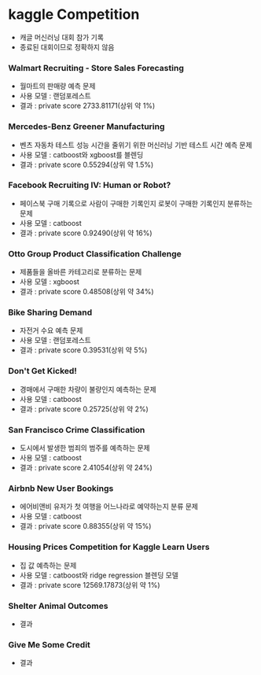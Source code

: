 # kaggle Competition
* 캐글 머신러닝 대회 참가 기록
* 종료된 대회이므로 정확하지 않음

### Walmart Recruiting - Store Sales Forecasting
* 월마트의 판매량 예측 문제
* 사용 모델 : 랜덤포레스트
* 결과 : private score 2733.81171(상위 약 1%)
### Mercedes-Benz Greener Manufacturing
* 벤츠 자동차 테스트 성능 시간을 줄위기 위한 머신러닝 기반 테스트 시간 예측 문제
* 사용 모델 : catboost와 xgboost를 블렌딩
* 결과 : private score 0.55294(상위 약 1.5%)
### Facebook Recruiting IV: Human or Robot?
* 페이스북 구매 기록으로 사람이 구매한 기록인지 로봇이 구매한 기록인지 분류하는 문제
* 사용 모델 : catboost
* 결과 : private score 0.92490(상위 약 16%)
### Otto Group Product Classification Challenge
* 제품들을 올바른 카테고리로 분류하는 문제
* 사용 모델 : xgboost
* 결과 : private score 0.48508(상위 약 34%)
### Bike Sharing Demand
* 자전거 수요 예측 문제
* 사용 모델 : 랜덤포레스트
* 결과 : private score 0.39531(상위 약 5%)
### Don't Get Kicked!
* 경매에서 구매한 차량이 불량인지 예측하는 문제
* 사용 모델 : catboost
* 결과 : private score 0.25725(상위 약 2%)
### San Francisco Crime Classification
* 도시에서 발생한 범죄의 범주를 예측하는 문제
* 사용 모델 : catboost
* 결과 : private score 2.41054(상위 약 24%)
### Airbnb New User Bookings
* 에어비앤비 유저가 첫 여행을 어느나라로 예약하는지 분류 문제
* 사용 모델 : catboost
* 결과 : private score 0.88355(상위 약 15%)
### Housing Prices Competition for Kaggle Learn Users
* 집 값 예측하는 문제
* 사용 모델 : catboost와 ridge regression 블렌딩 모델
* 결과 : private score 12569.17873(상위 약 1%)
### Shelter Animal Outcomes
* 결과
### Give Me Some Credit
* 결과
